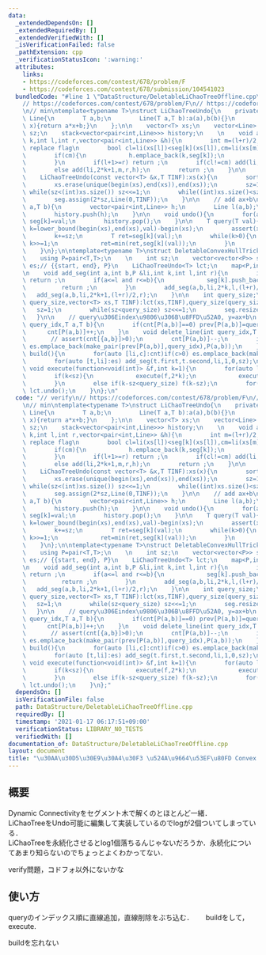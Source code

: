 ```yaml
---
data:
  _extendedDependsOn: []
  _extendedRequiredBy: []
  _extendedVerifiedWith: []
  _isVerificationFailed: false
  _pathExtension: cpp
  _verificationStatusIcon: ':warning:'
  attributes:
    links:
    - https://codeforces.com/contest/678/problem/F
    - https://codeforces.com/contest/678/submission/104541023
  bundledCode: "#line 1 \"DataStructure/DeletableLiChaoTreeOffline.cpp\"\n// verify\n\
    // https://codeforces.com/contest/678/problem/F\n// https://codeforces.com/contest/678/submission/104541023\n\
    \n// min\ntemplate<typename T>\nstruct LiChaoTreeUndo{\n    private:\n    struct\
    \ Line{\n        T a,b;\n        Line(T a,T b):a(a),b(b){}\n        T operator()(T\
    \ x){return a*x+b;}\n    };\n\n    vector<T> xs;\n    vector<Line> seg;\n    int\
    \ sz;\n    stack<vector<pair<int,Line>>> history;\n    \n    void add(Line &li,int\
    \ k,int l,int r,vector<pair<int,Line>> &h){\n        int m=(l+r)/2;\n        //\
    \ replace flag\n        bool cl=li(xs[l])<seg[k](xs[l]),cm=li(xs[m])<seg[k](xs[m]);\n\
    \        if(cm){\n            h.emplace_back(k,seg[k]);\n            swap(seg[k],li);\n\
    \        }\n        if(l+1>=r) return ;\n        if(cl!=cm) add(li,2*k,l,m,h);\n\
    \        else add(li,2*k+1,m,r,h);\n        return ;\n    }\n\n    public:\n\n\
    \    LiChaoTreeUndo(const vector<T> &x,T TINF):xs(x){\n        sort(begin(xs),end(xs));\n\
    \        xs.erase(unique(begin(xs),end(xs)),end(xs));\n        sz=1;\n       \
    \ while(sz<(int)xs.size()) sz<<=1;\n        while((int)xs.size()<sz) xs.push_back(xs.back()+1);\n\
    \        seg.assign(2*sz,Line(0,TINF));\n    }\n\n    // add ax+b\n    void add(T\
    \ a,T b){\n        vector<pair<int,Line>> h;\n        Line l(a,b);\n        add(l,1,0,sz,h);\n\
    \        history.push(h);\n    }\n\n    void undo(){\n        for(auto [k,val]:history.top())\
    \ seg[k]=val;\n        history.pop();\n    }\n\n    T query(T val){\n        int\
    \ k=lower_bound(begin(xs),end(xs),val)-begin(xs);\n        assert(xs[k]==val);\n\
    \        k+=sz;\n        T ret=seg[k](val);\n        while(k>0){\n           \
    \ k>>=1;\n            ret=min(ret,seg[k](val));\n        }\n        return ret;\n\
    \    }\n};\n\ntemplate<typename T>\nstruct DeletableConvexHullTrickOffline{\n\
    \    using P=pair<T,T>;\n    \n    int sz;\n    vector<vector<P>> seg;\n    vector<pair<pair<int,int>,P>>\
    \ es;// {{start, end}, P}\n    LiChaoTreeUndo<T> lct;\n    map<P,int> cnt,prev;\n\
    \n    void add_seg(int a,int b,P &li,int k,int l,int r){\n        if(r<=a or b<=l)\
    \ return ;\n        if(a<=l and r<=b){\n            seg[k].push_back(li);\n  \
    \          return ;\n        }\n        add_seg(a,b,li,2*k,l,(l+r)/2);\n     \
    \   add_seg(a,b,li,2*k+1,(l+r)/2,r);\n    }\n\n    int query_size;\n    DeletableConvexHullTrickOffline(int\
    \ query_size,vector<T> xs,T TINF):lct(xs,TINF),query_size(query_size){\n     \
    \   sz=1;\n        while(sz<query_size) sz<<=1;\n        seg.resize(2*sz);\n \
    \   }\n\n    // query\u306Eindex\u9806\u306B\u8FFD\u52A0, y=ax+b\n    void add_line(int\
    \ query_idx,T a,T b){\n        if(cnt[P(a,b)]==0) prev[P(a,b)]=query_idx;\n  \
    \      cnt[P(a,b)]++;\n    }\n    void delete_line(int query_idx,T a,T b){\n \
    \       // assert(cnt[{a,b}]>0);\n        cnt[P(a,b)]--;\n        if(cnt[P(a,b)]==0)\
    \ es.emplace_back(make_pair(prev[P(a,b)],query_idx),P(a,b));\n    }\n    void\
    \ build(){\n        for(auto [li,c]:cnt)if(c>0) es.emplace_back(make_pair(prev[li],sz),li);\n\
    \        for(auto [t,li]:es) add_seg(t.first,t.second,li,1,0,sz);\n    }\n   \
    \ void execute(function<void(int)> &f,int k=1){\n        for(auto li:seg[k]) lct.add(li.first,li.second);\n\
    \        if(k<sz){\n            execute(f,2*k);\n            execute(f,2*k+1);\n\
    \        }\n        else if(k-sz<query_size) f(k-sz);\n        for(auto li:seg[k])\
    \ lct.undo();\n    }\n};\n"
  code: "// verify\n// https://codeforces.com/contest/678/problem/F\n// https://codeforces.com/contest/678/submission/104541023\n\
    \n// min\ntemplate<typename T>\nstruct LiChaoTreeUndo{\n    private:\n    struct\
    \ Line{\n        T a,b;\n        Line(T a,T b):a(a),b(b){}\n        T operator()(T\
    \ x){return a*x+b;}\n    };\n\n    vector<T> xs;\n    vector<Line> seg;\n    int\
    \ sz;\n    stack<vector<pair<int,Line>>> history;\n    \n    void add(Line &li,int\
    \ k,int l,int r,vector<pair<int,Line>> &h){\n        int m=(l+r)/2;\n        //\
    \ replace flag\n        bool cl=li(xs[l])<seg[k](xs[l]),cm=li(xs[m])<seg[k](xs[m]);\n\
    \        if(cm){\n            h.emplace_back(k,seg[k]);\n            swap(seg[k],li);\n\
    \        }\n        if(l+1>=r) return ;\n        if(cl!=cm) add(li,2*k,l,m,h);\n\
    \        else add(li,2*k+1,m,r,h);\n        return ;\n    }\n\n    public:\n\n\
    \    LiChaoTreeUndo(const vector<T> &x,T TINF):xs(x){\n        sort(begin(xs),end(xs));\n\
    \        xs.erase(unique(begin(xs),end(xs)),end(xs));\n        sz=1;\n       \
    \ while(sz<(int)xs.size()) sz<<=1;\n        while((int)xs.size()<sz) xs.push_back(xs.back()+1);\n\
    \        seg.assign(2*sz,Line(0,TINF));\n    }\n\n    // add ax+b\n    void add(T\
    \ a,T b){\n        vector<pair<int,Line>> h;\n        Line l(a,b);\n        add(l,1,0,sz,h);\n\
    \        history.push(h);\n    }\n\n    void undo(){\n        for(auto [k,val]:history.top())\
    \ seg[k]=val;\n        history.pop();\n    }\n\n    T query(T val){\n        int\
    \ k=lower_bound(begin(xs),end(xs),val)-begin(xs);\n        assert(xs[k]==val);\n\
    \        k+=sz;\n        T ret=seg[k](val);\n        while(k>0){\n           \
    \ k>>=1;\n            ret=min(ret,seg[k](val));\n        }\n        return ret;\n\
    \    }\n};\n\ntemplate<typename T>\nstruct DeletableConvexHullTrickOffline{\n\
    \    using P=pair<T,T>;\n    \n    int sz;\n    vector<vector<P>> seg;\n    vector<pair<pair<int,int>,P>>\
    \ es;// {{start, end}, P}\n    LiChaoTreeUndo<T> lct;\n    map<P,int> cnt,prev;\n\
    \n    void add_seg(int a,int b,P &li,int k,int l,int r){\n        if(r<=a or b<=l)\
    \ return ;\n        if(a<=l and r<=b){\n            seg[k].push_back(li);\n  \
    \          return ;\n        }\n        add_seg(a,b,li,2*k,l,(l+r)/2);\n     \
    \   add_seg(a,b,li,2*k+1,(l+r)/2,r);\n    }\n\n    int query_size;\n    DeletableConvexHullTrickOffline(int\
    \ query_size,vector<T> xs,T TINF):lct(xs,TINF),query_size(query_size){\n     \
    \   sz=1;\n        while(sz<query_size) sz<<=1;\n        seg.resize(2*sz);\n \
    \   }\n\n    // query\u306Eindex\u9806\u306B\u8FFD\u52A0, y=ax+b\n    void add_line(int\
    \ query_idx,T a,T b){\n        if(cnt[P(a,b)]==0) prev[P(a,b)]=query_idx;\n  \
    \      cnt[P(a,b)]++;\n    }\n    void delete_line(int query_idx,T a,T b){\n \
    \       // assert(cnt[{a,b}]>0);\n        cnt[P(a,b)]--;\n        if(cnt[P(a,b)]==0)\
    \ es.emplace_back(make_pair(prev[P(a,b)],query_idx),P(a,b));\n    }\n    void\
    \ build(){\n        for(auto [li,c]:cnt)if(c>0) es.emplace_back(make_pair(prev[li],sz),li);\n\
    \        for(auto [t,li]:es) add_seg(t.first,t.second,li,1,0,sz);\n    }\n   \
    \ void execute(function<void(int)> &f,int k=1){\n        for(auto li:seg[k]) lct.add(li.first,li.second);\n\
    \        if(k<sz){\n            execute(f,2*k);\n            execute(f,2*k+1);\n\
    \        }\n        else if(k-sz<query_size) f(k-sz);\n        for(auto li:seg[k])\
    \ lct.undo();\n    }\n};"
  dependsOn: []
  isVerificationFile: false
  path: DataStructure/DeletableLiChaoTreeOffline.cpp
  requiredBy: []
  timestamp: '2021-01-17 06:17:51+09:00'
  verificationStatus: LIBRARY_NO_TESTS
  verifiedWith: []
documentation_of: DataStructure/DeletableLiChaoTreeOffline.cpp
layout: document
title: "\u30AA\u30D5\u30E9\u30A4\u30F3 \u524A\u9664\u53EF\u80FD Convex Hull Trick"
---
```


## 概要  
Dynamic Connectivityをセグメント木で解くのとほとんど一緒．  
LiChaoTreeをUndo可能に編集して実装しているのでlogが2個ついてしまっている．  
LiChaoTreeを永続化させるとlog1個落ちるんじゃないだろうか．永続化についてあまり知らないのでちょっとよくわかってない．  

verify問題，コドフォ以外にないかな  

## 使い方  
queryのインデックス順に直線追加，直線削除をぶち込む．　　
buildをして，execute.  

buildを忘れない  

